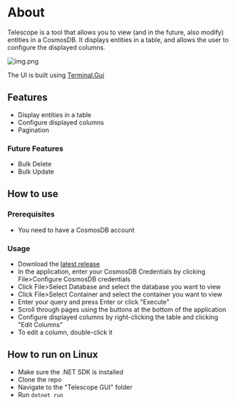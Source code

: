 # About
Telescope is a tool that allows you to view (and in the future, also modify) entities in a CosmosDB.
It displays entities in a table, and allows the user to configure the displayed columns.

![img.png](img.png)

The UI is built using [Terminal.Gui](https://github.com/gui-cs/Terminal.Gui)

## Features
- Display entities in a table
- Configure displayed columns
- Pagination

### Future Features
- Bulk Delete
- Bulk Update

## How to use
### Prerequisites
- You need to have a CosmosDB account

### Usage
- Download the [latest release](https://github.com/Schlafhase/Telescope/releases)
- In the application, enter your CosmosDB Credentials by clicking File>Configure CosmosDB credentials
- Click File>Select Database and select the database you want to view
- Click File>Select Container and select the container you want to view
- Enter your query and press Enter or click "Execute"
- Scroll through pages using the buttons at the bottom of the application
- Configure displayed columns by right-clicking the table and clicking "Edit Columns"
- To edit a column, double-click it

## How to run on Linux
- Make sure the .NET SDK is installed
- Clone the repo
- Navigate to the "Telescope GUI" folder
- Run `dotnet run`